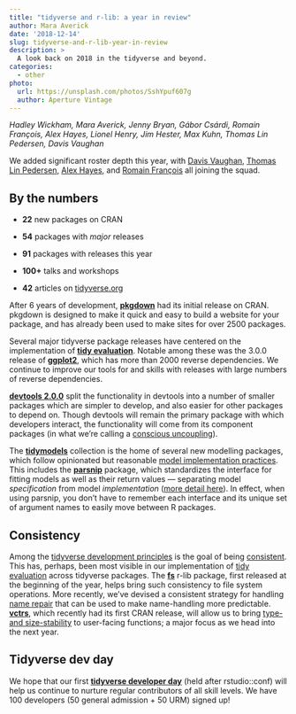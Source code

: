```yaml
---
title: "tidyverse and r-lib: a year in review"
author: Mara Averick
date: '2018-12-14'
slug: tidyverse-and-r-lib-year-in-review
description: > 
  A look back on 2018 in the tidyverse and beyond.
categories:
  - other
photo:
  url: https://unsplash.com/photos/SshYpuf607g
  author: Aperture Vintage
---
```


*Hadley Wickham, Mara Averick, Jenny Bryan, Gábor Csárdi, Romain François, Alex Hayes, Lionel Henry, Jim Hester, Max Kuhn, Thomas Lin Pedersen, Davis Vaughan*

We added significant roster depth this year, with [Davis Vaughan](https://twitter.com/dvaughan32/), [Thomas Lin Pedersen](https://twitter.com/thomasp85/), [Alex Hayes](https://twitter.com/alexpghayes), and [Romain François](https://twitter.com/romain_francois/) all joining the squad.

## By the numbers

* **22** new packages on CRAN

* **54** packages with *major* releases

* **91** packages with releases this year

* **100+** talks and workshops

* **42** articles on [tidyverse.org](https://www.tidyverse.org/articles/)

After 6 years of development, [**pkgdown**](https://www.tidyverse.org/articles/2018/05/pkgdown-1-0-0/) had its initial release on CRAN. pkgdown is designed to make it quick and easy to build a website for your package, and has already been used to make sites for over 2500 packages. 

Several major tidyverse package releases have centered on the implementation of [**tidy evaluation**](https://tidyeval.tidyverse.org/). Notable among these was the 3.0.0 release of [**ggplot2**](https://www.tidyverse.org/articles/2018/07/ggplot2-3-0-0/), which has more than 2000 reverse dependencies. We continue to improve our tools for and skills with releases with large numbers of reverse dependencies.

[**devtools 2.0.0**](https://www.tidyverse.org/articles/2018/10/devtools-2-0-0/) split the functionality in devtools into a number of smaller packages which are simpler to develop, and also easier for other packages to depend on. Though devtools will remain the primary package with which developers interact, the functionality will come from its component packages (in what we’re calling a [conscious uncoupling](https://github.com/r-lib/devtools#conscious-uncoupling)).

The [**tidymodels**](https://github.com/tidymodels) collection is the home of several new modelling packages, which follow opinionated but reasonable [model implementation practices](https://tidymodels.github.io/model-implementation-principles/). This includes the [**parsnip**](https://tidymodels.github.io/parsnip/) package, which standardizes the interface for fitting models as well as their return values — separating model *specification* from model *implementation* ([more detail here](https://deploy-preview-236--tidyverse-org.netlify.com/articles/2018/11/parsnip-0-0-1/)). In effect, when using parsnip, you don’t have to remember each interface and its unique set of argument names to easily move between R packages.

## Consistency

Among the [tidyverse development principles](https://principles.tidyverse.org) is the goal of being [consistent](https://principles.tidyverse.org/unifying-principles.html#consistent). This has, perhaps, been most visible in our implementation of [tidy evaluation](https://tidyeval.tidyverse.org/) across tidyverse packages. The [**fs**](https://fs.r-lib.org/) r-lib package, first released at the beginning of the year, helps bring such consistency to file system operations. More recently, we’ve devised a consistent strategy for handling [name repair](https://principles.tidyverse.org/names-attribute.html) that can be used to make name-handling more predictable. [**vctrs**](https://vctrs.r-lib.org/), which recently had its first CRAN release, will allow us to bring [type- and size-stability](https://vctrs.r-lib.org/articles/stability.html) to user-facing functions; a major focus as we head into the next year.

## Tidyverse dev day

We hope that our first [**tidyverse developer day**](https://www.tidyverse.org/articles/2018/11/tidyverse-developer-day-2019/) (held after rstudio::conf) will help us continue to nurture regular contributors of all skill levels. We have 100 developers (50 general admission + 50 URM) signed up!
